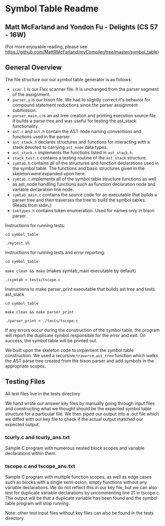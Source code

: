 # Symbol Table Readme
## Matt McFarland and Yondon Fu - Delights (CS 57 - 16W)
(For more enjoyable reading, please see https://github.com/MattRMcFarland/myCompiler/tree/master/symbol_table)

## General Overview
The file structure our our symbol table generator is as follows:

* `scan.l` is our Flex scanner file. It is unchanged from the parser segment of the assignment.
* `parser.y` is our bison file. We had to slightly correct it's behavior for compound statement reductions since the parser assignment submission.
* `parser_main.c` is an ast tree creation and printing execution source file. It builds a parse tree and was useful for testing the ast_stack functionality.
* `ast.c` and `ast.h` contain the AST node naming conventions and functions used in the parser.
* `ast_stack.h` declares structures and functions for interacting with a stack devoted to carrying `ast_node` data types.
* `ast_stack.c` implements the functions listed in `ast_stack.h`.
* `stack_test.c` contains a testing routine of the `ast_stack` structure.
* `symtab.h` contains all of the structures and function declarations used in the symbol table. The functions and basic structures given in the skeleton were expanded upon here.
* `symtab.c` implements all of the symbol table structure functions as well as ast_node handling functions such as function declaration node and variable declaration line node.
* `symtab_main.c` contains the source code for an executable that builds a parser tree and then traverses the tree to build the symbol tables. (Reads from stdin.)
* `toktypes.h` contains token enumeration. Used for names only in bison parser.

Instructions for running tests:

`cd symbol_table`

`./mytest.sh`

Instructions for running tests and error reporting:

`cd symbol_table`

`make clean && make` (makes symtab_main executable by default)

`./symtab < tests/tscope.c`

Instructions to make parser_print executable that builds ast tree and tests ast_stack

`cd symbol_table`

`make clean && make parser_print`

`./parser_print < ./tests/tscope.c`

If any errors occur during the construction of the symbol table, the program will report the duplicate symbol responsible for the error and exit. On success, the symbol table will be printed out.




We built upon the skeleton code to implement the symbol table construction. We used a recursive `traverse_ast_tree` function which walks the AST parse tree created from the bison parser and add symbols in the appropriate scopes.

## Testing Files
All test files live in the tests directory

We hand wrote our answer key files by manually going through input files and constructing what we thought should be the expected symbol table structure for a particular file. We then piped our output into a .out file which we diffed with our key file to check if the actual output matched our expected output.

### tcurly.c and tcurly_ans.txt
Sample C program with numerous nested block scopes and variable declarations within them.

### tscope.c and tscope_ans.txt
Sample C program with multiple function scopes, as well as edge cases such as blocks with a single semi-colon, empty functions without any variable declarations. We do not reflect this in our key file, but we can also test for duplicate variable declarations by uncommenting line 21 in tscope.c. The output will be that a duplicate variable has been found and the symbol table program will stop running.

Note: other test input files without key files can also be found in the tests directory.



